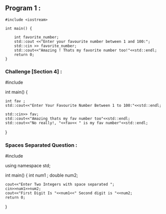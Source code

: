 ## **Program 1** :
```
#include <iostream>

int main() {
    
    int favorite_number;   
    std::cout <<"Enter your favourite number between 1 and 100:";    
    std::cin >> favorite_number;    
    std::cout<<"Amazing ! Thats my favorite number too!"<<std::endl; 
    return 0;
}
```
### **Challenge [Section 4]** :

#include <iostream>

int main() {
    
    int fav ;
    std::cout<<"Enter Your Favourite Number Between 1 to 100:"<<std::endl;
    
    std::cin>> fav;
    std::cout<<"Amazing thats my fav number too"<<std::endl;
    std::cout<<"No really!, "<<fav<< " is my fav number"<<std::endl;
}

### **Spaces Separated Question** :

#include <iostream>

using namespace std;

int main() {
    int num1 ;
    double num2;
    
    cout<<"Enter Two Integers with space separated ";
    cin>>num1>>num2;
    cout<<"First Digit Is "<<num1<<" Second digit is "<<num2;
    return 0; 
}
